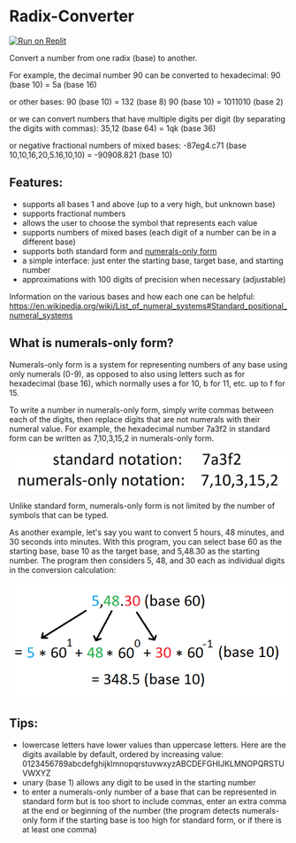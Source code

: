 # Radix-Converter
[![Run on Replit](https://repl.it/badge/github/wheelercj/Radix-Converter)](https://replit.com/@wheelercj/Radix-Converter)

Convert a number from one radix (base) to another.

For example, the decimal number 90 can be converted to hexadecimal:
90 (base 10) = 5a (base 16)

or other bases:
90 (base 10) = 132 (base 8)
90 (base 10) = 1011010 (base 2)

or we can convert numbers that have multiple digits per digit (by separating the digits with commas):
35,12 (base 64) = 1qk (base 36)

or negative fractional numbers of mixed bases:
-87eg4.c71 (base 10,10,16,20,5.16,10,10) = -90908.821 (base 10)

## Features:
- supports all bases 1 and above (up to a very high, but unknown base)
- supports fractional numbers
- allows the user to choose the symbol that represents each value
- supports numbers of mixed bases (each digit of a number can be in a different base)
- supports both standard form and [numerals-only form](https://github.com/wheelercj/Radix-Converter/tree/master#what-is-numerals-only-form)
- a simple interface: just enter the starting base, target base, and starting number
- approximations with 100 digits of precision when necessary (adjustable)

Information on the various bases and how each one can be helpful:  
https://en.wikipedia.org/wiki/List_of_numeral_systems#Standard_positional_numeral_systems

## What is numerals-only form?
Numerals-only form is a system for representing numbers of any base using only numerals (0-9), as opposed to also using letters such as for hexadecimal (base 16), which normally uses a for 10, b for 11, etc. up to f for 15.

To write a number in numerals-only form, simply write commas between each of the digits, then replace digits that are not numerals with their numeral value. For example, the hexadecimal number 7a3f2 in standard form can be written as 7,10,3,15,2 in numerals-only form.

![Numerals-only notation example](docs/numeralsOnlyNotationExample.png)

Unlike standard form, numerals-only form is not limited by the number of symbols that can be typed.

As another example, let's say you want to convert 5 hours, 48 minutes, and 30 seconds into minutes. With this program, you can select base 60 as the starting base, base 10 as the target base, and 5,48.30 as the starting number. The program then considers 5, 48, and 30 each as individual digits in the conversion calculation:

![Numerals-only notation base 60 example](docs/numeralsOnlyNotationExample2.png)

## Tips:
- lowercase letters have lower values than uppercase letters. Here are the digits available by default, ordered by increasing value: 0123456789abcdefghijklmnopqrstuvwxyzABCDEFGHIJKLMNOPQRSTUVWXYZ
- unary (base 1) allows any digit to be used in the starting number
- to enter a numerals-only number of a base that can be represented in standard form but is too short to include commas, enter an extra comma at the end or beginning of the number (the program detects numerals-only form if the starting base is too high for standard form, or if there is at least one comma)
